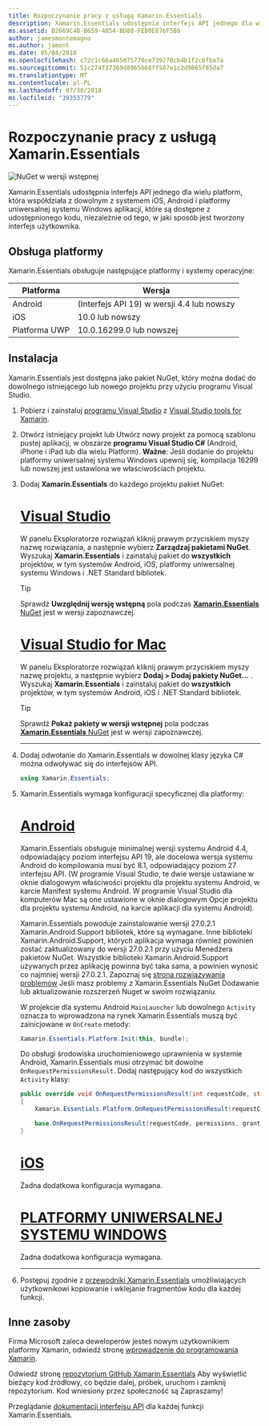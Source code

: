 ```yaml
---
title: Rozpoczynanie pracy z usługą Xamarin.Essentials
description: Xamarin.Essentials udostępnia interfejs API jednego dla wielu platform, która współdziała z dowolnym z systemem iOS, Android i platformy uniwersalnej systemu Windows aplikacji, które są dostępne z udostępnionego kodu, niezależnie od tego, w jaki sposób jest tworzony interfejs użytkownika.
ms.assetid: B2669C48-B659-4854-BD80-FEB0E876F5B9
author: jamesmontemagno
ms.author: jamont
ms.date: 05/04/2018
ms.openlocfilehash: c72c1c66a465075770ce739270cb4b1f2c6fba7a
ms.sourcegitcommit: 51c274f37369d8965b68ff587e1c2d9865f85da7
ms.translationtype: MT
ms.contentlocale: pl-PL
ms.lasthandoff: 07/30/2018
ms.locfileid: "39353779"
---
```

# <a name="get-started-with-xamarinessentials"></a>Rozpoczynanie pracy z usługą Xamarin.Essentials

![NuGet w wersji wstępnej](~/media/shared/pre-release.png)

Xamarin.Essentials udostępnia interfejs API jednego dla wielu platform, która współdziała z dowolnym z systemem iOS, Android i platformy uniwersalnej systemu Windows aplikacji, które są dostępne z udostępnionego kodu, niezależnie od tego, w jaki sposób jest tworzony interfejs użytkownika.

## <a name="platform-support"></a>Obsługa platformy

Xamarin.Essentials obsługuje następujące platformy i systemy operacyjne:

| Platforma | Wersja |
| --- | --- |
| Android | (Interfejs API 19) w wersji 4.4 lub nowszy |
| iOS |10.0 lub nowszy |
| Platforma UWP | 10.0.16299.0 lub nowszej |

## <a name="installation"></a>Instalacja

Xamarin.Essentials jest dostępna jako pakiet NuGet, który można dodać do dowolnego istniejącego lub nowego projektu przy użyciu programu Visual Studio.

1. Pobierz i zainstaluj [programu Visual Studio](http://visualstudio.com) z [Visual Studio tools for Xamarin](~/cross-platform/get-started/installation/index.md).

2. Otwórz istniejący projekt lub Utwórz nowy projekt za pomocą szablonu pustej aplikacji, w obszarze **programu Visual Studio C#** (Android, iPhone i iPad lub dla wielu Platform). **Ważne**: Jeśli dodanie do projektu platformy uniwersalnej systemu Windows upewnij się, kompilacja 16299 lub nowszej jest ustawiona we właściwościach projektu.

3. Dodaj **Xamarin.Essentials** do każdego projektu pakiet NuGet:

    # <a name="visual-studiotabwindows"></a>[Visual Studio](#tab/windows)

    W panelu Eksploratorze rozwiązań kliknij prawym przyciskiem myszy nazwę rozwiązania, a następnie wybierz **Zarządzaj pakietami NuGet**. Wyszukaj **Xamarin.Essentials** i zainstaluj pakiet do **wszystkich** projektów, w tym systemów Android, iOS, platformy uniwersalnej systemu Windows i .NET Standard bibliotek.

    > [!TIP]
    > Sprawdź **Uwzględnij wersję wstępną** pola podczas [ **Xamarin.Essentials** NuGet](https://www.nuget.org/packages/Xamarin.Essentials) jest w wersji zapoznawczej.

    # <a name="visual-studio-for-mactabmacos"></a>[Visual Studio for Mac](#tab/macos)

    W panelu Eksploratorze rozwiązań kliknij prawym przyciskiem myszy nazwę projektu, a następnie wybierz **Dodaj > Dodaj pakiety NuGet...** . Wyszukaj **Xamarin.Essentials** i zainstaluj pakiet do **wszystkich** projektów, w tym systemów Android, iOS i .NET Standard bibliotek.

    > [!TIP]
    > Sprawdź **Pokaż pakiety w wersji wstępnej** pola podczas [ **Xamarin.Essentials** NuGet](https://www.nuget.org/packages/Xamarin.Essentials) jest w wersji zapoznawczej.

    -----

4. Dodaj odwołanie do Xamarin.Essentials w dowolnej klasy języka C# można odwoływać się do interfejsów API.

    ```csharp
    using Xamarin.Essentials;
    ```

5. Xamarin.Essentials wymaga konfiguracji specyficznej dla platformy:

    # <a name="androidtabandroid"></a>[Android](#tab/android)

    Xamarin.Essentials obsługuje minimalnej wersji systemu Android 4.4, odpowiadający poziom interfejsu API 19, ale docelowa wersja systemu Android do kompilowania musi być 8.1, odpowiadający poziom 27 interfejsu API. (W programie Visual Studio, te dwie wersje ustawiane w oknie dialogowym właściwości projektu dla projektu systemu Android, w karcie Manifest systemu Android. W programie Visual Studio dla komputerów Mac są one ustawione w oknie dialogowym Opcje projektu dla projektu systemu Android, na karcie aplikacji dla systemu Android). 
    
    Xamarin.Essentials powoduje zainstalowanie wersji 27.0.2.1 Xamarin.Android.Support bibliotek, które są wymagane. Inne biblioteki Xamarin.Android.Support, których aplikacja wymaga również powinien zostać zaktualizowany do wersji 27.0.2.1 przy użyciu Menedżera pakietów NuGet. Wszystkie biblioteki Xamarin.Android.Support używanych przez aplikację powinna być taka sama, a powinien wynosić co najmniej wersji 27.0.2.1. Zapoznaj się [strona rozwiązywania problemów](troubleshooting.md) Jeśli masz problemy z Xamarin.Essentials NuGet Dodawanie lub aktualizowanie rozszerzeń Nuget w swoim rozwiązaniu.

    W projekcie dla systemu Android `MainLauncher` lub dowolnego `Activity` oznacza to wprowadzona na rynek Xamarin.Essentials muszą być zainicjowane w `OnCreate` metody:

    ```csharp
    Xamarin.Essentials.Platform.Init(this, bundle);
    ```

    Do obsługi środowiska uruchomieniowego uprawnienia w systemie Android, Xamarin.Essentials musi otrzymać bit dowolne `OnRequestPermissionsResult`. Dodaj następujący kod do wszystkich `Activity` klasy:

    ```csharp
    public override void OnRequestPermissionsResult(int requestCode, string[] permissions, [GeneratedEnum] Android.Content.PM.Permission[] grantResults)
    {
        Xamarin.Essentials.Platform.OnRequestPermissionsResult(requestCode, permissions, grantResults);

        base.OnRequestPermissionsResult(requestCode, permissions, grantResults);
    }
    ```

    # <a name="iostabios"></a>[iOS](#tab/ios)

    Żadna dodatkowa konfiguracja wymagana.

    # <a name="uwptabuwp"></a>[PLATFORMY UNIWERSALNEJ SYSTEMU WINDOWS](#tab/uwp)

    Żadna dodatkowa konfiguracja wymagana.

    -----

6. Postępuj zgodnie z [przewodniki Xamarin.Essentials](index.md) umożliwiających użytkownikowi kopiowanie i wklejanie fragmentów kodu dla każdej funkcji.

## <a name="other-resources"></a>Inne zasoby

Firma Microsoft zaleca deweloperów jesteś nowym użytkownikiem platformy Xamarin, odwiedź stronę [wprowadzenie do programowania Xamarin](~/cross-platform/getting-started/index.md).

Odwiedź stronę [repozytorium GitHub Xamarin.Essentials](http://github.com/xamarin/Essentials) Aby wyświetlić bieżący kod źródłowy, co będzie dalej, próbek, uruchom i zamknij repozytorium. Kod wniesiony przez społeczność są Zapraszamy!

Przeglądanie [dokumentacji interfejsu API](xref:Xamarin.Essentials) dla każdej funkcji Xamarin.Essentials.
